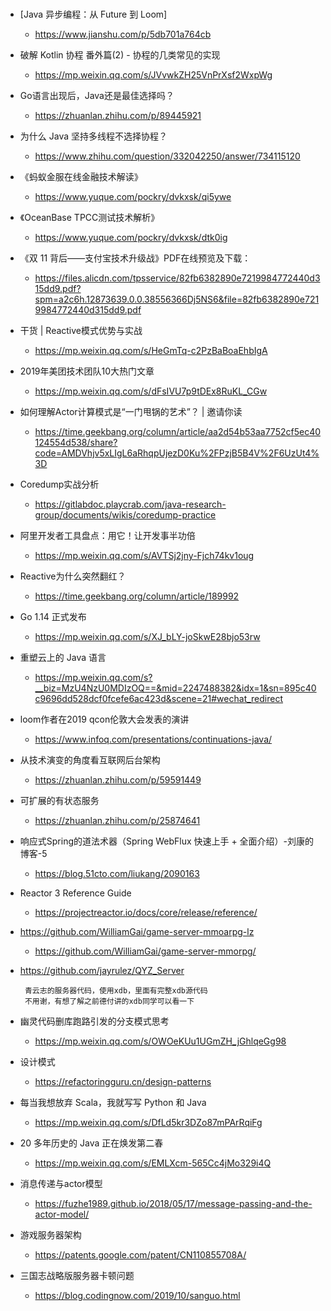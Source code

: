###
 * [Java 异步编程：从 Future 到 Loom]
   + https://www.jianshu.com/p/5db701a764cb
 * 破解 Kotlin 协程 番外篇(2) - 协程的几类常见的实现
   + https://mp.weixin.qq.com/s/JVvwkZH25VnPrXsf2WxpWg
 * Go语言出现后，Java还是最佳选择吗？
   + https://zhuanlan.zhihu.com/p/89445921
 * 为什么 Java 坚持多线程不选择协程？
   + https://www.zhihu.com/question/332042250/answer/734115120
   
 * 《蚂蚁金服在线金融技术解读》
   +  https://www.yuque.com/pockry/dvkxsk/qi5ywe
 * 《OceanBase TPCC测试技术解析》
   +  https://www.yuque.com/pockry/dvkxsk/dtk0ig
 * 《双 11 背后——支付宝技术升级战》PDF在线预览及下载：
   +  https://files.alicdn.com/tpsservice/82fb6382890e7219984772440d315dd9.pdf?spm=a2c6h.12873639.0.0.38556366Dj5NS6&file=82fb6382890e7219984772440d315dd9.pdf
   
 * 干货 | Reactive模式优势与实战
   + https://mp.weixin.qq.com/s/HeGmTq-c2PzBaBoaEhbIgA
 * 2019年美团技术团队10大热门文章
   + https://mp.weixin.qq.com/s/dFsIVU7p9tDEx8RuKL_CGw
   
 * 如何理解Actor计算模式是“一门甩锅的艺术”？ | 邀请你读
   + https://time.geekbang.org/column/article/aa2d54b53aa7752cf5ec40124554d538/share?code=AMDVhjv5xLIgL6aRhqpUjezD0Ku%2FPzjB5B4V%2F6UzUt4%3D
 * Coredump实战分析
   + https://gitlabdoc.playcrab.com/java-research-group/documents/wikis/coredump-practice
 * 阿里开发者工具盘点：用它！让开发事半功倍
   + https://mp.weixin.qq.com/s/AVTSj2jny-Fjch74kv1oug
 * Reactive为什么突然翻红？
   + https://time.geekbang.org/column/article/189992
   
 * Go 1.14 正式发布
   + https://mp.weixin.qq.com/s/XJ_bLY-joSkwE28bjo53rw
   
 * 重塑云上的 Java 语言
   + https://mp.weixin.qq.com/s?__biz=MzU4NzU0MDIzOQ==&mid=2247488382&idx=1&sn=895c40c9696dd528dcf0fcefe6ac423d&scene=21#wechat_redirect
 * loom作者在2019 qcon伦敦大会发表的演讲
   + https://www.infoq.com/presentations/continuations-java/
 * 从技术演变的角度看互联网后台架构
   + https://zhuanlan.zhihu.com/p/59591449
 * 可扩展的有状态服务
   + https://zhuanlan.zhihu.com/p/25874641
 * 响应式Spring的道法术器（Spring WebFlux 快速上手 + 全面介绍）-刘康的博客-5
   + https://blog.51cto.com/liukang/2090163
 * Reactor 3 Reference Guide
   + https://projectreactor.io/docs/core/release/reference/
 * https://github.com/WilliamGai/game-server-mmoarpg-lz
   + https://github.com/WilliamGai/game-server-mmorpg/

 * https://github.com/jayrulez/QYZ_Server
   ``` 
    青云志的服务器代码，使用xdb，里面有完整xdb源代码
    不用谢，有想了解之前德付讲的xdb同学可以看一下
   ```
 * 幽灵代码删库跑路引发的分支模式思考
   + https://mp.weixin.qq.com/s/OWOeKUu1UGmZH_jGhlqeGg98
   
 * 设计模式
   + https://refactoringguru.cn/design-patterns
   
 * 每当我想放弃 Scala，我就写写 Python 和 Java
   + https://mp.weixin.qq.com/s/DfLd5kr3DZo87mPArRqiFg
   
 * 20 多年历史的 Java 正在焕发第二春
   + https://mp.weixin.qq.com/s/EMLXcm-565Cc4jMo329i4Q
   
 * 消息传递与actor模型
   + https://fuzhe1989.github.io/2018/05/17/message-passing-and-the-actor-model/
   
 * 游戏服务器架构
   + https://patents.google.com/patent/CN110855708A/
   
 * 三国志战略版服务器卡顿问题
   + https://blog.codingnow.com/2019/10/sanguo.html
